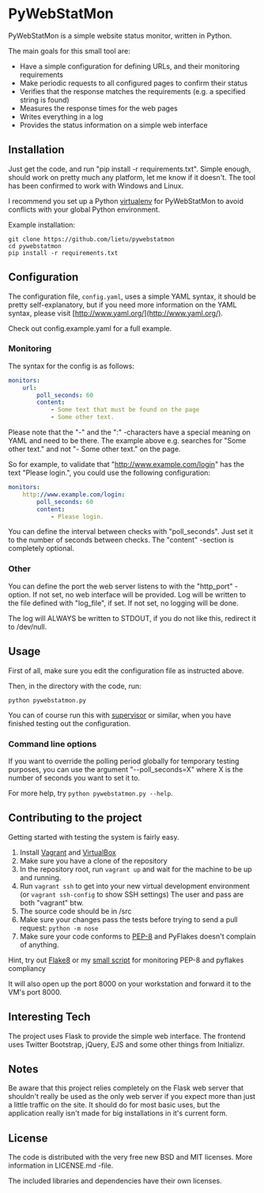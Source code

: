 # PyWebStatMon

PyWebStatMon is a simple website status monitor, written in Python.

The main goals for this small tool are:

 - Have a simple configuration for defining URLs, and their monitoring requirements
 - Make periodic requests to all configured pages to confirm their status
 - Verifies that the response matches the requirements (e.g. a specified string is found)
 - Measures the response times for the web pages
 - Writes everything in a log
 - Provides the status information on a simple web interface
 

## Installation

Just get the code, and run "pip install -r requirements.txt".
Simple enough, should work on pretty much any platform, let me know if it doesn't.
The tool has been confirmed to work with Windows and Linux.

I recommend you set up a Python [virtualenv](http://virtualenv.readthedocs.org/en/latest/) for
PyWebStatMon to avoid conflicts with your global Python environment.

Example installation:
```Shell
git clone https://github.com/lietu/pywebstatmon
cd pywebstatmon
pip install -r requirements.txt
```


## Configuration

The configuration file, ```config.yaml```, uses a simple YAML syntax, it should be pretty self-explanatory, but
if you need more information on the YAML syntax, please visit [http://www.yaml.org/](http://www.yaml.org/).

Check out config.example.yaml for a full example.

### Monitoring

The syntax for the config is as follows:
```YAML
monitors:
    url:
        poll_seconds: 60
        content:
            - Some text that must be found on the page
            - Some other text. 
```

Please note that the "-" and the ":" -characters have a special meaning on YAML and need to be there.
The example above e.g. searches for "Some other text." and not "- Some other text." on the page.

So for example, to validate that "http://www.example.com/login" has the text "Please login.", you could 
use the following configuration:
```YAML
monitors:
    http://www.example.com/login:
        poll_seconds: 60
        content:
            - Please login.
```

You can define the interval between checks with "poll_seconds". Just set it to the number of seconds 
between checks. The "content" -section is completely optional.


### Other

You can define the port the web server listens to with the "http_port" -option. If not set, no web interface will be provided.
Log will be written to the file defined with "log_file", if set. If not set, no logging will be done.

The log will ALWAYS be written to STDOUT, if you do not like this, redirect it to /dev/null.


## Usage

First of all, make sure you edit the configuration file as instructed above.

Then, in the directory with the code, run:
```Shell
python pywebstatmon.py
```

You can of course run this with [supervisor](http://supervisord.org/) or similar, when
you have finished testing out the configuration.


### Command line options

If you want to override the polling period globally for temporary testing purposes, you can use
the argument "--poll_seconds=X" where X is the number of seconds you want to set it to.

For more help, try ```python pywebstatmon.py --help```.


## Contributing to the project

Getting started with testing the system is fairly easy.
 
 1. Install [Vagrant](http://vagrantup.com) and [VirtualBox](https://www.virtualbox.org/)
 2. Make sure you have a clone of the repository
 3. In the repository root, run ```vagrant up``` and wait for the machine to be up and running.
 4. Run ```vagrant ssh``` to get into your new virtual development environment (or ```vagrant ssh-config``` to show SSH settings)
    The user and pass are both "vagrant" btw.
 5. The source code should be in /src
 6. Make sure your changes pass the tests before trying to send a pull request: ```python -m nose```
 7. Make sure your code conforms to [PEP-8](http://legacy.python.org/dev/peps/pep-0008/) and PyFlakes doesn't complain of anything.

Hint, try out [Flake8](https://flake8.readthedocs.org/en/2.1.0/) or my 
[small script](http://lietu.net/2013/07/pyquality-python-code-quality-monitoring.html) for monitoring PEP-8 and pyflakes compliancy

It will also open up the port 8000 on your workstation and forward it to the VM's port 8000.


## Interesting Tech

The project uses Flask to provide the simple web interface.
The frontend uses Twitter Bootstrap, jQuery, EJS and some other things from Initializr. 


## Notes

Be aware that this project relies completely on the Flask web server that shouldn't really be used as the only web server
if you expect more than just a little traffic on the site. It should do for most basic uses, but the application
really isn't made for big installations in it's current form.


## License

The code is distributed with the very free new BSD and MIT licenses. More information in LICENSE.md -file.

The included libraries and dependencies have their own licenses.
